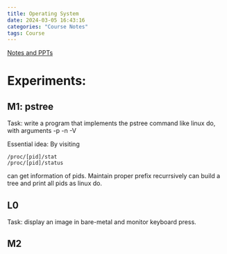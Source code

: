 ```yaml
---
title: Operating System
date: 2024-03-05 16:43:16
categories: "Course Notes"
tags: Course
---
```


[Notes and PPTs](https://jyywiki.cn/OS/2024/)

# Experiments:

## M1: pstree

Task: write a program that implements the pstree command like linux do, with arguments -p -n -V

Essential idea: By visiting 
```
/proc/[pid]/stat
/proc/[pid]/status
```
can get information of pids.
Maintain proper prefix recurrsively can build a tree and print all pids as linux do.

## L0

Task: display an image in bare-metal and monitor keyboard press.

## M2
